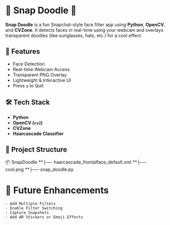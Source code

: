 # 🤳 Snap Doodle 🎨

**Snap Doodle** is a fun Snapchat-style face filter app using **Python**, **OpenCV**, and **CVZone**. It detects faces in real-time using your webcam and overlays transparent doodles (like sunglasses, hats, etc.) for a cool effect.

## 🧠 Features

- Face Detection
- Real-time Webcam Access
- Transparent PNG Overlay
- Lightweight & Interactive UI
- Press `q` to Quit

## 🛠️ Tech Stack

- **Python**
- **OpenCV (`cv2`)**
- **CVZone**
- **Haarcascade Classifier**


## 📁 Project Structure

📦 SnapDoodle 
   **├── haarcascade_frontalface_default.xml
   **├── cool.png 
   **├── snap_doodle.py 


# 🚀 Future Enhancements
    - Add Multiple Filters
    - Enable Filter Switching
    - Capture Snapshots
    - Add AR Stickers or Emoji Effects
